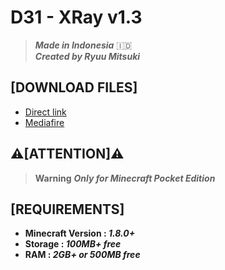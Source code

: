# **D31 - XRay v1.3**
> ***Made in Indonesia*** 🇮🇩</br>
> ***Created by Ryuu Mitsuki***

## **[DOWNLOAD FILES]**
- [Direct link](https://github.com/mitsuki31/d31-xray/releases/download/Release/d31-xray.v1.3.mcpack)
- [Mediafire](https://www.mediafire.com/file/2n73o3i3nte1qwo/D31_-_XRay_v1.3.mcpack/file)

## **⚠️[ATTENTION]⚠️**
> **Warning**
> ***Only for Minecraft Pocket Edition***

## **[REQUIREMENTS]**
- **Minecraft Version : _1.8.0+_**<br>
- **Storage : _100MB+ free_**<br>
- **RAM : _2GB+ or 500MB free_**
